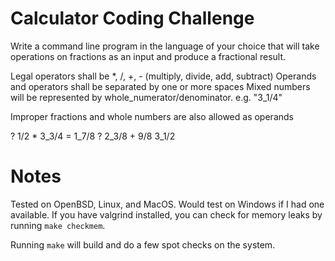 # Calculator Coding Challenge

Write a command line program in the language of your choice that will
take operations on fractions as an input and produce a fractional
result.

Legal operators shall be *, /, +, - (multiply, divide, add, subtract)
Operands and operators shall be separated by one or more spaces Mixed
numbers will be represented by
whole_numerator/denominator. e.g. "3_1/4"

Improper fractions and whole numbers are also allowed as operands


? 1/2 * 3_3/4
= 1_7/8
? 2_3/8 + 9/8
3_1/2

# Notes

Tested on OpenBSD, Linux, and MacOS.  Would test on Windows if I had
one available.  If you have valgrind installed, you can check for
memory leaks by running `make checkmem`.

Running `make` will build and do a few spot checks on the system.